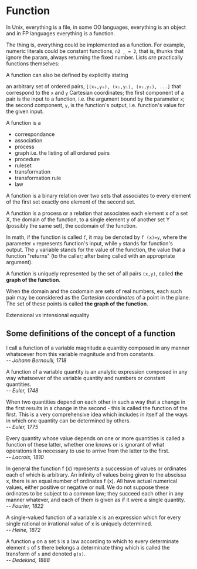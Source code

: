 # Function

In Unix, everything is a file, in some OO languages, everything is an object and in FP languages everything is a function.

The thing is, everything could be implemented as a function. For example, numeric literals could be constant functions, `n2 _ = 2`, that is, thunks that ignore the param, always returning the fixed number. Lists *are* practically functions themselves:

A function can also be defined by explicitly stating 

an arbitrary set of ordered pairs, `[(x₀,y₀), (x₁,y₁), (x₂,y₂), ...]` that correspond to the `x` and `y` Cartesian coordinates; the first component of a pair is the input to a function, i.e. the argument bound by the parameter `x`; the second component, `y`, is the function's output, i.e. function's value for the given input.



A function is a
- correspondance
- association
- process
- graph i.e. the listing of all ordered pairs
- procedure
- ruleset
- transformation
- transformation rule
- law


A function is a binary relation over two sets that associates to every element of the first set exactly one element of the second set.

A function is a process or a relation that associates each element x of a set X, the domain of the function, to a single element y of another set Y (possibly the same set), the codomain of the function.

In math, if the function is called `f`, it may be denoted by `f (x)=y`, where the parameter `x` represents function's input, while `y` stands for function's output. The `y` variable stands for the value of the function, the value that a function "returns" (to the caller; after being called with an appropriate argument).


A function is uniquely represented by the set of all pairs `(x,y)`, called **the graph of the function**.

When the domain and the codomain are sets of real numbers, each such pair may be considered as the *Cartesian coordinates* of a point in the plane. The set of these points is called **the graph of the function**.

Extensional vs intensional equality


## Some definitions of the concept of a function

I call a function of a variable magnitude a quantity composed in any manner whatsoever from this variable magnitude and from constants.    
-- *Johann Bernoulli, 1718*

A function of a variable quantity is an analytic expression composed in any way whatsoever of the variable quantity and numbers or constant quantities.    
-- *Euler, 1748*

When two quantities depend on each other in such a way that a change in the first results in a change in the second - this is called the function of the first. This is a very comprehensive idea which includes in itself all the ways in which one quantity can be determined by others.    
-- *Euler, 1775*

Every quantity whose value depends on one or more quantities is called a function of these latter, whether one knows or is ignorant of what operations it is necessary to use to arrive from the latter to the first.    
-- *Lacroix, 1810*

In general the function f (x) represents a succession of values or ordinates each of which is arbitrary. An infinity of values being given to the abscissa x, there is an equal number of ordinates f (x). All have actual numerical values, either positive or negative or null. We do not suppose these ordinates to be subject to a common law; they succeed each other in any manner whatever, and each of them is given as if it were a single quantity.    
-- *Fourier, 1822*

A single-valued function of a variable x is an expression which for every single rational or irrational value of x is uniquely determined.    
-- *Heine, 1872*

A function `φ` on a set `S` is a law according to which to every determinate element `s` of `S` there belongs a determinate thing which is called the transform of `s` and denoted `φ(s)`.    
-- *Dedekind, 1888*
